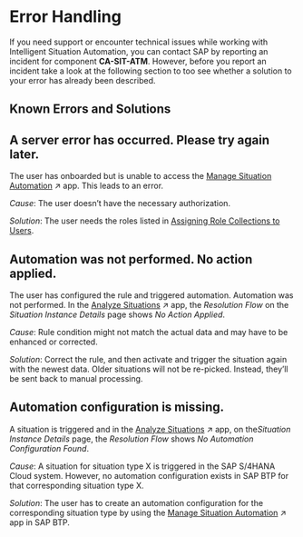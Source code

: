<!-- loio6ab65e27124644e4a1c7b05bc04ceefa -->

# Error Handling

If you need support or encounter technical issues while working with Intelligent Situation Automation, you can contact SAP by reporting an incident for component **CA-SIT-ATM**. However, before you report an incident take a look at the following section to too see whether a solution to your error has already been described.



<a name="loio6ab65e27124644e4a1c7b05bc04ceefa__section_hhm_4yk_ypb"/>

## Known Errors and Solutions



<a name="loio6ab65e27124644e4a1c7b05bc04ceefa__section_jff_f5h_zpb"/>

## A server error has occurred. Please try again later.

The user has onboarded but is unable to access the [Manage Situation Automation](https://help.sap.com/viewer/dd7bde0fac4e421bb79830f81df88c86/1.0/en-US/08a87f8a4f95424182f7fc6f8c18c536.html "") :arrow_upper_right: app. This leads to an error.

*Cause*: The user doesn’t have the necessary authorization.

*Solution*: The user needs the roles listed in [Assigning Role Collections to Users](assigning-role-collections-to-users-32a6fbc.md).



<a name="loio6ab65e27124644e4a1c7b05bc04ceefa__section_r4b_4yh_zpb"/>

## Automation was not performed. No action applied.

The user has configured the rule and triggered automation. Automation was not performed. In the [Analyze Situations](https://help.sap.com/viewer/dd7bde0fac4e421bb79830f81df88c86/1.0/en-US/55d4f9e2d0084d2b91596af2fad5b1b2.html "") :arrow_upper_right: app, the *Resolution Flow* on the *Situation Instance Details* page shows *No Action Applied*.

*Cause*: Rule condition might not match the actual data and may have to be enhanced or corrected.

*Solution*: Correct the rule, and then activate and trigger the situation again with the newest data. Older situations will not be re-picked. Instead, they’ll be sent back to manual processing.



<a name="loio6ab65e27124644e4a1c7b05bc04ceefa__section_cv2_123_zpb"/>

## Automation configuration is missing.

A situation is triggered and in the [Analyze Situations](https://help.sap.com/viewer/dd7bde0fac4e421bb79830f81df88c86/1.0/en-US/55d4f9e2d0084d2b91596af2fad5b1b2.html "") :arrow_upper_right: app, on the*Situation Instance Details* page, the *Resolution Flow* shows *No Automation Configuration Found*.

*Cause*: A situation for situation type X is triggered in the SAP S/4HANA Cloud system. However, no automation configuration exists in SAP BTP for that corresponding situation type X.

*Solution*: The user has to create an automation configuration for the corresponding situation type by using the [Manage Situation Automation](https://help.sap.com/viewer/dd7bde0fac4e421bb79830f81df88c86/1.0/en-US/08a87f8a4f95424182f7fc6f8c18c536.html "") :arrow_upper_right: app in SAP BTP.

